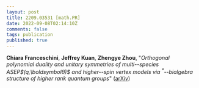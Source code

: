 ```yaml
---
layout: post
title: 2209.03531 [math.PR]
date: 2022-09-08T02:14:10Z
comments: false
tags: publication
published: true
---
```


<b>Chiara Franceschini</b>, <b>Jeffrey Kuan</b>, <b>Zhengye Zhou</b>, "<i>Orthogonal polynomial duality and unitary symmetries of multi--species  ASEP$(q,\boldsymbolθ)$ and higher--spin vertex models via  $^*$--bialgebra structure of higher rank quantum groups</i>" ([arXiv](http://arxiv.org/abs/2209.03531v2))
